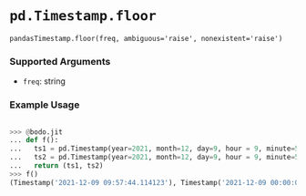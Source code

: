 # `pd.Timestamp.floor`

`pandasTimestamp.floor(freq, ambiguous='raise', nonexistent='raise')`

### Supported Arguments

- `freq`: string

### Example Usage

```py

>>> @bodo.jit
... def f():
...   ts1 = pd.Timestamp(year=2021, month=12, day=9, hour = 9, minute=57, second=44, microsecond=114123)
...   ts2 = pd.Timestamp(year=2021, month=12, day=9, hour = 9, minute=57, second=44, microsecond=114123).ceil("D")
...   return (ts1, ts2)
>>> f()
(Timestamp('2021-12-09 09:57:44.114123'), Timestamp('2021-12-09 00:00:00'))
```
